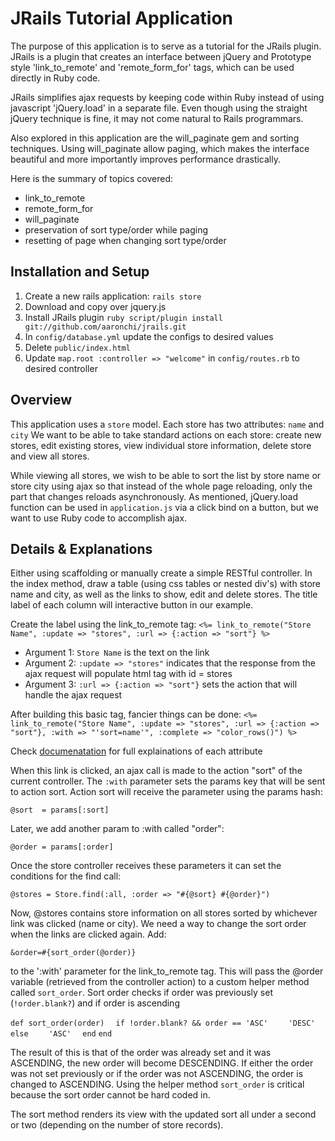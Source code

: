 JRails Tutorial Application
========================================

The purpose of this application is to serve as a tutorial for the JRails plugin.
JRails is a plugin that creates an interface between jQuery and Prototype style
'link_to_remote' and 'remote_form_for' tags, which can be used directly in Ruby code.

JRails simplifies ajax requests by keeping code within Ruby instead of using
javascript 'jQuery.load' in a separate file. Even though using the straight jQuery technique is fine,
it may not come natural to Rails programmars.

Also explored in this application are the will_paginate gem and sorting techniques.
Using will_paginate allow paging, which makes the interface beautiful and more importantly
improves performance drastically.

Here is the summary of topics covered:
* link_to_remote
* remote_form_for
* will_paginate
* preservation of sort type/order while paging
* resetting of page when changing sort type/order

Installation and Setup
----------------------
1. Create a new rails application:
    `rails store`
2. Download and copy over jquery.js
3. Install JRails plugin
    `ruby script/plugin install git://github.com/aaronchi/jrails.git`
4. In `config/database.yml` update the configs to desired values
5. Delete `public/index.html`
6. Update `map.root :controller => "welcome"` in `config/routes.rb` to desired controller

Overview
--------
This application uses a `store` model. Each store has two attributes: `name` and `city`
We want to be able to take standard actions on each store: create new stores, edit existing stores,
view individual store information, delete store and view all stores.

While viewing all stores, we wish to be able to sort the list by store name or store city using ajax
so that instead of the whole page reloading, only the part that changes reloads asynchronously.
As mentioned, jQuery.load function can be used in `application.js` via a click bind on a button, but
we want to use Ruby code to accomplish ajax.

Details & Explanations
----------------------
Either using scaffolding or manually create a simple RESTful controller.
In the index method, draw a table (using css tables or nested div's) with
store name and city, as well as the links to show, edit and delete stores.
The title label of each column will interactive button in our example.

Create the label using the link_to_remote tag:
`<%= link_to_remote("Store Name", :update => "stores", :url => {:action => "sort"} %>`

* Argument 1: `Store Name` is the text on the link
* Argument 2: `:update => "stores"` indicates that the response from the ajax request will populate html tag with id = stores
* Argument 3: `:url => {:action => "sort"}` sets the action that will handle the ajax request

After building this basic tag, fancier things can be done:
`<%= link_to_remote("Store Name", :update => "stores", :url => {:action => "sort"}, :with => "'sort=name'", :complete => "color_rows()") %>`

Check [documenatation](http://api.rubyonrails.org/classes/ActionView/Helpers/PrototypeHelper.html#M002174) for full explainations of each attribute

When this link is clicked, an ajax call is made to the action "sort" of the current controller. The `:with` parameter sets the params key that will
be sent to action sort. Action sort will receive the parameter using the params hash:

`@sort  = params[:sort]`

Later, we add another param to :with called "order":

`@order = params[:order]`
    
Once the store controller receives these parameters it can set the conditions for the find call:

`@stores = Store.find(:all, :order => "#{@sort} #{@order}")`

Now, @stores contains store information on all stores sorted by whichever link was clicked (name or city).
We need a way to change the sort order when the links are clicked again. Add:

`&order=#{sort_order(@order)}`

to the ':with' parameter for the link_to_remote tag. This will pass the @order variable (retrieved from the controller action)
to a custom helper method called `sort_order`. Sort order checks if order was previously set (`!order.blank?`) and if order is ascending

`def sort_order(order)`
`  if !order.blank? && order == 'ASC'`
`    'DESC'`
`  else`
`    'ASC'`
`  end`
`end`

The result of this is that of the order was already set and it was ASCENDING, the new order will become DESCENDING. If either the order
was not set previously or if the order was not ASCENDING, the order is changed to ASCENDING. Using the helper method `sort_order` is critical
because the sort order cannot be hard coded in.

The sort method renders its view with the updated sort all under a second or two (depending on the number of store records).
